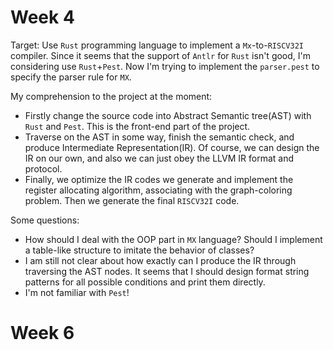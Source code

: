 # Week 4

Target: Use `Rust` programming language to implement a `Mx`-to-`RISCV32I` compiler. Since it seems that the support
of `Antlr` for `Rust` isn't good, I'm considering use `Rust`+`Pest`. Now I'm trying to implement the `parser.pest` to
specify the parser rule for `MX`.

My comprehension to the project at the moment:

- Firstly change the source code into Abstract Semantic tree(AST) with `Rust` and `Pest`. This is the front-end part of
  the project.
- Traverse on the AST in some way, finish the semantic check, and produce Intermediate Representation(IR). Of course, we
  can design the IR on our own, and also we can just obey the LLVM IR format and protocol.
- Finally, we optimize the IR codes we generate and implement the register allocating algorithm, associating with the
  graph-coloring problem. Then we generate the final `RISCV32I` code.

Some questions:

- How should I deal with the OOP part in `MX` language? Should I implement a table-like structure to imitate the
  behavior of classes?
- I am still not clear about how exactly can I produce the IR through traversing the AST nodes. It seems that I should
  design format string patterns for all possible conditions and print them directly.
- I'm not familiar with `Pest`!

# Week 6